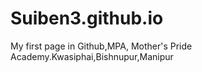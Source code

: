 # Suiben3.github.io
My first page in Github,MPA, Mother's Pride Academy.Kwasiphai,Bishnupur,Manipur
